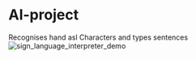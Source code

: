 # AI-project
Recognises hand asl Characters and types sentences
![sign_language_interpreter_demo](https://github.com/user-attachments/assets/ec751437-f4d6-4694-a268-783f961f5a93)
